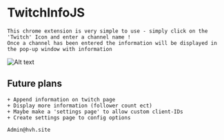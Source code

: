 # TwitchInfoJS
```
This chrome extension is very simple to use - simply click on the 'Twitch' Icon and enter a channel name !
Once a channel has been entered the information will be displayed in the pop-up window with information
```

![Alt text](https://github.com/HDzzzz/TwitchInfoJS/blob/main/Preview/ae7f544fa9f3ae348aa3d42b23efd444.gif?raw=true "Example")


## Future plans
```
+ Append information on twitch page
+ Display more information (follower count ect)
+ Maybe make a 'settings page' to allow custom client-IDs
+ Create settings page to config options
```

```
Admin@hvh.site
```
